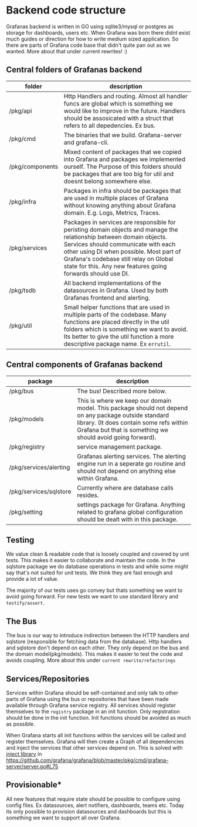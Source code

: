 # Backend code structure

Grafanas backend is written in GO using sqlite3/mysql or postgres as storage for dashboards, users etc. When Grafana was born there didnt exist much guides or direction for how to write medium sized application. So there are parts of Grafana code base that didn't quite pan out as we wanted. More about that under current rewrites! :)

## Central folders of Grafanas backend

| folder | description |
| ------- | ----------- |
| /pkg/api | Http Handlers and routing. Almost all handler funcs are global which is something we would like to improve in the future. Handlers should be assosicated with a struct that refers to all depedencies. Ex bus. |
| /pkg/cmd | The binaries that we build. Grafana-server and grafana-cli. |
| /pkg/components | Mixed content of packages that we copied into Grafana and packages we implemented ourself. The Purpose of this folders should be packages that are too big for util and doesnt belong somewhere else. |
| /pkg/infra | Packages in infra should be packages that are used in multiple places of Grafana without knowing anything about Grafana domain. E.g. Logs, Metrics, Traces. |
| /pkg/services | Packages in services are responsible for peristing domain objects and manage the relationship between domain objects. Services should communicate with each other using DI when possible. Most part of Grafana's codebase still relay on Global state for this. Any new features going forwards should use DI. |
| /pkg/tsdb | All backend implementations of the datasources in Grafana. Used by both Grafanas frontend and alerting. |
| /pkg/util | Small helper functions that are used in multiple parts of the codebase. Many functions are placed directly in the util folders which is something we want to avoid. Its better to give the util function a more descriptive package name. Ex `errutil`. |

## Central components of Grafanas backend

| package | description |
| ------- | ----------- |
| /pkg/bus | The bus! Described more below. |
| /pkg/models | This is where we keep our domain model. This package should not depend on any package outside standard library. (It does contain some refs within Grafana but that is something we should avoid going forward). |
| /pkg/registry | service management package. |
| /pkg/services/alerting | Grafanas alerting services. The alerting engine run in a seperate go routine and should not depend on anything else within Grafana. |
| /pkg/services/sqlstore | Currently where are database calls resides. |
| /pkg/setting | settings package for Grafana. Anything related to grafana global configuration should be dealt with in this package. |

## Testing
We value clean & readable code that is loosely coupled and covered by unit tests. This makes it easier to collaborate and maintain the code. In the sqlstore package we do database operations in tests and while some might say that's not suited for unit tests. We think they are fast enough and provide a lot of value.

The majority of our tests uses go convey but thats something we want to avoid going forward.
For new tests we want to use standard library and `testify/assert`.

## The Bus
The bus is our way to introduce indirection between the HTTP handlers and sqlstore (responsible for fetching data from the database). Http handlers and sqlstore don't depend on each other. They only depend on the bus and the domain model(pkg/models). This makes it easier to test the code and avoids coupling. More about this under `current rewrite/refactorings`

## Services/Repositories
Services within Grafana should be self-contained and only talk to other parts of Grafana using the bus or repositories that have been made available through Grafana service registry. All services should register themselves to the `registry` package in an init function. Only registration should be done in the init function. Init functions should be avoided as much as possible.

When Grafana starts all init functions within the services will be called and register themselves.
Grafana will then create a Graph of all dependencies and inject the services that other services depend on. This is solved with [inject library](https://github.com/facebookgo/inject) in https://github.com/grafana/grafana/blob/master/pkg/cmd/grafana-server/server.go#L75

## Provisionable*
All new features that require state should be possible to configure using config files. Ex datasources, alert notifiers, dashboards, teams etc. Today its only possible to provision datasources and dashboards but this is something we want to support all over Grafana.
